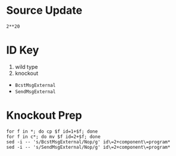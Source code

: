 # Source Update

`2**20`

# ID Key

1. wild type
2. knockout
  * `BcstMsgExternal`
  * `SendMsgExternal`

# Knockout Prep

```
for f in *; do cp $f id=1+$f; done
for f in c*; do mv $f id=2+$f; done
sed -i -- 's/BcstMsgExternal/Nop/g' id\=2+component\=program*
sed -i -- 's/SendMsgExternal/Nop/g' id\=2+component\=program*
```
